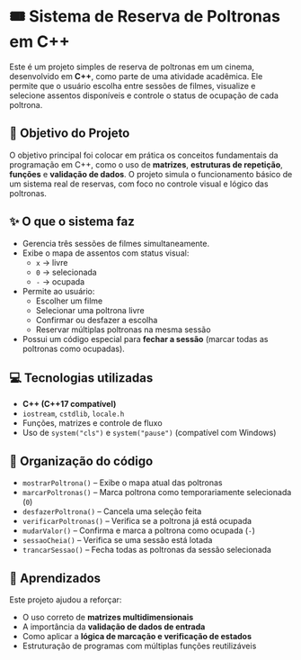 # 🎟️ Sistema de Reserva de Poltronas em C++

Este é um projeto simples de reserva de poltronas em um cinema, desenvolvido em **C++**, como parte de uma atividade acadêmica. Ele permite que o usuário escolha entre sessões de filmes, visualize e selecione assentos disponíveis e controle o status de ocupação de cada poltrona.


## 🎯 Objetivo do Projeto

O objetivo principal foi colocar em prática os conceitos fundamentais da programação em C++, como o uso de **matrizes**, **estruturas de repetição**, **funções** e **validação de dados**. O projeto simula o funcionamento básico de um sistema real de reservas, com foco no controle visual e lógico das poltronas.


## ✨ O que o sistema faz

- Gerencia três sessões de filmes simultaneamente.
- Exibe o mapa de assentos com status visual:
  - `x` → livre  
  - `0` → selecionada  
  - `-` → ocupada
- Permite ao usuário:
  - Escolher um filme
  - Selecionar uma poltrona livre
  - Confirmar ou desfazer a escolha
  - Reservar múltiplas poltronas na mesma sessão
- Possui um código especial para **fechar a sessão** (marcar todas as poltronas como ocupadas).



## 💻 Tecnologias utilizadas

- **C++ (C++17 compatível)**
- `iostream`, `cstdlib`, `locale.h`
- Funções, matrizes e controle de fluxo
- Uso de `system("cls")` e `system("pause")` (compatível com Windows)



## 🧩 Organização do código

- `mostrarPoltrona()` – Exibe o mapa atual das poltronas
- `marcarPoltronas()` – Marca poltrona como temporariamente selecionada (`0`)
- `desfazerPoltrona()` – Cancela uma seleção feita
- `verificarPoltronas()` – Verifica se a poltrona já está ocupada
- `mudarValor()` – Confirma e marca a poltrona como ocupada (`-`)
- `sessaoCheia()` – Verifica se uma sessão está lotada
- `trancarSessao()` – Fecha todas as poltronas da sessão selecionada



## 🧪 Aprendizados

Este projeto ajudou a reforçar:

- O uso correto de **matrizes multidimensionais**
- A importância da **validação de dados de entrada**
- Como aplicar a **lógica de marcação e verificação de estados**
- Estruturação de programas com múltiplas funções reutilizáveis
